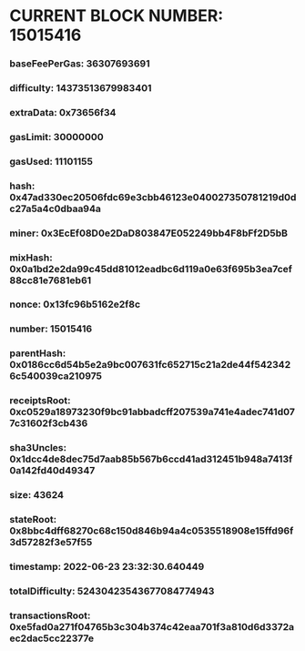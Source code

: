 # CURRENT BLOCK NUMBER: 15015416

### baseFeePerGas: 36307693691
### difficulty: 14373513679983401
### extraData: 0x73656f34
### gasLimit: 30000000
### gasUsed: 11101155
### hash: 0x47ad330ec20506fdc69e3cbb46123e040027350781219d0dc27a5a4c0dbaa94a
### miner: 0x3EcEf08D0e2DaD803847E052249bb4F8bFf2D5bB
### mixHash: 0x0a1bd2e2da99c45dd81012eadbc6d119a0e63f695b3ea7cef88cc81e7681eb61
### nonce: 0x13fc96b5162e2f8c
### number: 15015416
### parentHash: 0x0186cc6d54b5e2a9bc007631fc652715c21a2de44f5423426c540039ca210975
### receiptsRoot: 0xc0529a18973230f9bc91abbadcff207539a741e4adec741d077c31602f3cb436
### sha3Uncles: 0x1dcc4de8dec75d7aab85b567b6ccd41ad312451b948a7413f0a142fd40d49347
### size: 43624
### stateRoot: 0x8bbc4dff68270c68c150d846b94a4c0535518908e15ffd96f3d57282f3e57f55
### timestamp: 2022-06-23 23:32:30.640449
### totalDifficulty: 52430423543677084774943
### transactionsRoot: 0xe5fad0a271f04765b3c304b374c42eaa701f3a810d6d3372aec2dac5cc22377e
